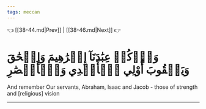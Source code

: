 ```yaml
---
tags: meccan
---
```


👈 [[38-44.md|Prev]] | [[38-46.md|Next]] 👉

# وَٱذۡكُرۡ عِبَٰدَنَآ إِبۡرَٰهِيمَ وَإِسۡحَٰقَ وَيَعۡقُوبَ أُوْلِي ٱلۡأَيۡدِي وَٱلۡأَبۡصَٰرِ

And remember Our servants, Abraham, Isaac and Jacob - those of strength and [religious] vision

---


